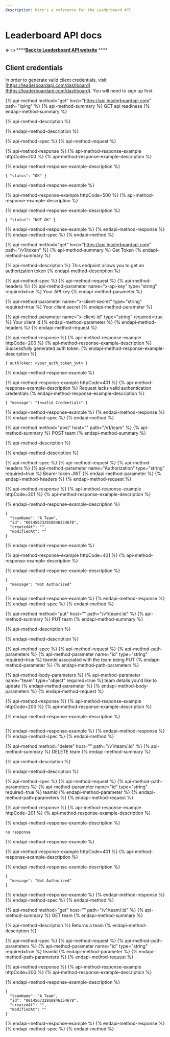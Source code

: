 ```yaml
---
description: Here's a reference for the Leaderboard API
---
```


# Leaderboard API docs

**←**👈 ****[**Back to Leaderboard API website**](www.google.com) ****

##  Client credentials

In order to generate valid client credentials, visit [https://leaderboardapi.com/dashboard](https://leaderboardapi.com/dashboard). You will need to sign up first

{% api-method method="get" host="https://api.leaderboardapi.com" path="/ping" %}
{% api-method-summary %}
GET api readiness
{% endapi-method-summary %}

{% api-method-description %}

{% endapi-method-description %}

{% api-method-spec %}
{% api-method-request %}

{% api-method-response %}
{% api-method-response-example httpCode=200 %}
{% api-method-response-example-description %}

{% endapi-method-response-example-description %}

```
{ "status": "OK" }
```
{% endapi-method-response-example %}

{% api-method-response-example httpCode=500 %}
{% api-method-response-example-description %}

{% endapi-method-response-example-description %}

```
{ "status": "NOT OK" }
```
{% endapi-method-response-example %}
{% endapi-method-response %}
{% endapi-method-spec %}
{% endapi-method %}

{% api-method method="get" host="https://api.leaderboardapi.com" path="/v1/token" %}
{% api-method-summary %}
Get Token
{% endapi-method-summary %}

{% api-method-description %}
This endpoint allows you to get an authorization token
{% endapi-method-description %}

{% api-method-spec %}
{% api-method-request %}
{% api-method-headers %}
{% api-method-parameter name="x-api-key" type="string" required=true %}
Your API key
{% endapi-method-parameter %}

{% api-method-parameter name="x-client-secret" type="string" required=true %}
Your client secret
{% endapi-method-parameter %}

{% api-method-parameter name="x-client-id" type="string" required=true %}
Your client id
{% endapi-method-parameter %}
{% endapi-method-headers %}
{% endapi-method-request %}

{% api-method-response %}
{% api-method-response-example httpCode=200 %}
{% api-method-response-example-description %}
Successfully generated auth token.
{% endapi-method-response-example-description %}

```
{ authToken: <your_auth_token_jwt> }
```
{% endapi-method-response-example %}

{% api-method-response-example httpCode=401 %}
{% api-method-response-example-description %}
Request lacks valid authentication credentials
{% endapi-method-response-example-description %}

```
{ "message": "Invalid Credentials" }
```
{% endapi-method-response-example %}
{% endapi-method-response %}
{% endapi-method-spec %}
{% endapi-method %}

{% api-method method="post" host="" path="/v1/team" %}
{% api-method-summary %}
POST team
{% endapi-method-summary %}

{% api-method-description %}

{% endapi-method-description %}

{% api-method-spec %}
{% api-method-request %}
{% api-method-headers %}
{% api-method-parameter name="Authorization" type="string" required=true %}
Bearer token JWT
{% endapi-method-parameter %}
{% endapi-method-headers %}
{% endapi-method-request %}

{% api-method-response %}
{% api-method-response-example httpCode=201 %}
{% api-method-response-example-description %}

{% endapi-method-response-example-description %}

```
{
  "teamName": "A Team",
  "id": "001456732910846354678",
  "createdAt": "",
  "modifiedAt": ""
}
```
{% endapi-method-response-example %}

{% api-method-response-example httpCode=401 %}
{% api-method-response-example-description %}

{% endapi-method-response-example-description %}

```
{
  "message": "Not Authorized"
}
```
{% endapi-method-response-example %}
{% endapi-method-response %}
{% endapi-method-spec %}
{% endapi-method %}

{% api-method method="put" host="" path="/v1/team/:id" %}
{% api-method-summary %}
PUT team
{% endapi-method-summary %}

{% api-method-description %}

{% endapi-method-description %}

{% api-method-spec %}
{% api-method-request %}
{% api-method-path-parameters %}
{% api-method-parameter name="id" type="string" required=true %}
teamId associated with the team being PUT
{% endapi-method-parameter %}
{% endapi-method-path-parameters %}

{% api-method-body-parameters %}
{% api-method-parameter name="team" type="object" required=true %}
team details you'd like to update
{% endapi-method-parameter %}
{% endapi-method-body-parameters %}
{% endapi-method-request %}

{% api-method-response %}
{% api-method-response-example httpCode=200 %}
{% api-method-response-example-description %}

{% endapi-method-response-example-description %}

```

```
{% endapi-method-response-example %}
{% endapi-method-response %}
{% endapi-method-spec %}
{% endapi-method %}

{% api-method method="delete" host="" path="/v1/team/:id" %}
{% api-method-summary %}
DELETE team
{% endapi-method-summary %}

{% api-method-description %}

{% endapi-method-description %}

{% api-method-spec %}
{% api-method-request %}
{% api-method-path-parameters %}
{% api-method-parameter name="id" type="string" required=true %}
teamId
{% endapi-method-parameter %}
{% endapi-method-path-parameters %}
{% endapi-method-request %}

{% api-method-response %}
{% api-method-response-example httpCode=201 %}
{% api-method-response-example-description %}

{% endapi-method-response-example-description %}

```
no response
```
{% endapi-method-response-example %}

{% api-method-response-example httpCode=401 %}
{% api-method-response-example-description %}

{% endapi-method-response-example-description %}

```
{
  "message": "Not Authorized"
}
```
{% endapi-method-response-example %}
{% endapi-method-response %}
{% endapi-method-spec %}
{% endapi-method %}

{% api-method method="get" host="" path="/v1/team/:id" %}
{% api-method-summary %}
GET team
{% endapi-method-summary %}

{% api-method-description %}
Returns a team 
{% endapi-method-description %}

{% api-method-spec %}
{% api-method-request %}
{% api-method-path-parameters %}
{% api-method-parameter name="id" type="string" required=true %}
teamId
{% endapi-method-parameter %}
{% endapi-method-path-parameters %}
{% endapi-method-request %}

{% api-method-response %}
{% api-method-response-example httpCode=200 %}
{% api-method-response-example-description %}

{% endapi-method-response-example-description %}

```
{
  "teamName": "A Team",
  "id": "001456732910846354678",
  "createdAt": "",
  "modifiedAt": ""
}
```
{% endapi-method-response-example %}
{% endapi-method-response %}
{% endapi-method-spec %}
{% endapi-method %}

